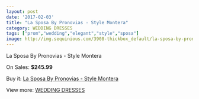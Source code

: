 ```yaml
---
layout: post
date: '2017-02-03'
title: "La Sposa By Pronovias - Style Montera"
category: WEDDING DRESSES
tags: ["prom","wedding","elegant","style","sposa"]
image: http://img.sequinious.com/3908-thickbox_default/la-sposa-by-pronovias-style-montera.jpg
---
```

La Sposa By Pronovias - Style Montera

On Sales: **$245.99**
<a href="https://www.sequinious.com/wedding-dresses/1582-la-sposa-by-pronovias-style-montera.html"><amp-img layout="responsive" width="600" height="600" src="//img.sequinious.com/3908-thickbox_default/la-sposa-by-pronovias-style-montera.jpg" alt="La Sposa By Pronovias - Style Montera 0" /></a>
<a href="https://www.sequinious.com/wedding-dresses/1582-la-sposa-by-pronovias-style-montera.html"><amp-img layout="responsive" width="600" height="600" src="//img.sequinious.com/3910-thickbox_default/la-sposa-by-pronovias-style-montera.jpg" alt="La Sposa By Pronovias - Style Montera 1" /></a>
<a href="https://www.sequinious.com/wedding-dresses/1582-la-sposa-by-pronovias-style-montera.html"><amp-img layout="responsive" width="600" height="600" src="//img.sequinious.com/3909-thickbox_default/la-sposa-by-pronovias-style-montera.jpg" alt="La Sposa By Pronovias - Style Montera 2" /></a>

Buy it: [La Sposa By Pronovias - Style Montera](https://www.sequinious.com/wedding-dresses/1582-la-sposa-by-pronovias-style-montera.html "La Sposa By Pronovias - Style Montera")

View more: [WEDDING DRESSES](https://www.sequinious.com/2-wedding-dresses "WEDDING DRESSES")